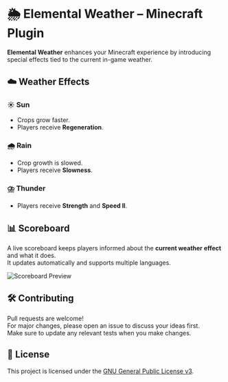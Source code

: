 # 🌦️ Elemental Weather – Minecraft Plugin

**Elemental Weather** enhances your Minecraft experience by introducing special effects tied to the current in-game weather.

## ☁️ Weather Effects

### ☀️ Sun
- Crops grow faster.
- Players receive **Regeneration**.

### 🌧️ Rain
- Crop growth is slowed.
- Players receive **Slowness**.

### ⛈️ Thunder
- Players receive **Strength** and **Speed II**.

## 📊 Scoreboard

A live scoreboard keeps players informed about the **current weather effect** and what it does.  
It updates automatically and supports multiple languages.

![Scoreboard Preview](https://imgur.com/gOLlZAD.png)

## 🛠️ Contributing

Pull requests are welcome!  
For major changes, please open an issue to discuss your ideas first.  
Make sure to update any relevant tests when you make changes.

## 📄 License

This project is licensed under the [GNU General Public License v3](https://github.com/Jufyer/elementalWeather/blob/master/LICENSE).
